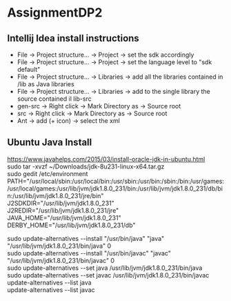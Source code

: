 # AssignmentDP2

## Intellij Idea install instructions
- File -> Project structure... -> Project -> set the sdk accordingly  
- File -> Project structure... -> Project -> set the language level to "sdk default"  
- File -> Project structure... -> Libraries -> add all the libraries contained in /lib as Java libraries  
- File -> Project structure... -> Libraries -> add to the single library the source contained il lib-src
- gen-src -> Right click -> Mark Directory as -> Source root  
- src -> Right click -> Mark Directory as -> Source root  
- Ant -> add (+ icon) -> select the xml

## Ubuntu Java Install
https://www.javahelps.com/2015/03/install-oracle-jdk-in-ubuntu.html  
sudo tar -xvzf ~/Downloads/jdk-8u231-linux-x64.tar.gz  
sudo gedit /etc/environment  
PATH="/usr/local/sbin:/usr/local/bin:/usr/sbin:/usr/bin:/sbin:/bin:/usr/games:/usr/local/games:/usr/lib/jvm/jdk1.8.0_231/bin:/usr/lib/jvm/jdk1.8.0_231/db/bin:/usr/lib/jvm/jdk1.8.0_231/jre/bin"  
J2SDKDIR="/usr/lib/jvm/jdk1.8.0_231"  
J2REDIR="/usr/lib/jvm/jdk1.8.0_231/jre"  
JAVA_HOME="/usr/lib/jvm/jdk1.8.0_231"  
DERBY_HOME="/usr/lib/jvm/jdk1.8.0_231/db"  

sudo update-alternatives --install "/usr/bin/java" "java" "/usr/lib/jvm/jdk1.8.0_231/bin/java" 0  
sudo update-alternatives --install "/usr/bin/javac" "javac" "/usr/lib/jvm/jdk1.8.0_231/bin/javac" 0  
sudo update-alternatives --set java /usr/lib/jvm/jdk1.8.0_231/bin/java  
sudo update-alternatives --set javac /usr/lib/jvm/jdk1.8.0_231/bin/javac  
update-alternatives --list java  
update-alternatives --list javac  
